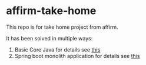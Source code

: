 # affirm-take-home
This repo is for take home project from affirm.

It has been solved in multiple ways:
1. Basic Core Java for details see [this](basic-core-java/README.md) 
2. Spring boot monolith application for details see [this](spring-boot-single-service/HELP.md) 

